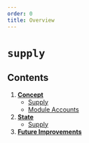 ```yaml
---
order: 0
title: Overview
---
```


# `supply`

## Contents

1. **[Concept](./01_concepts.md)**
	- [Supply](./01_concepts.md#supply)
	- [Module Accounts](./01_concepts.md#module-accounts)
2. **[State](./02_state.md)**
	- [Supply](./02_state.md#supply)
3. **[Future Improvements](./03_future_improvements.md)**
